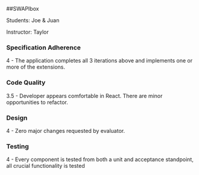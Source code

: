 ##SWAPIbox

Students: Joe & Juan

Instructor: Taylor

### Specification Adherence

4 - The application completes all 3 iterations above and implements one or more of the extensions.

### Code Quality

3.5 - Developer appears comfortable in React. There are minor opportunities to refactor.

### Design

4 - Zero major changes requested by evaluator.

### Testing

4 - Every component is tested from both a unit and acceptance standpoint, all crucial functionality is tested
